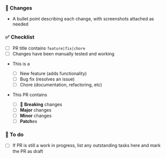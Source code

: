 ### 🌻 Changes

- A bullet point describing each change, with screenshots attached as needed

### ✅ Checklist

- [ ] PR title contains `feature|fix|chore`
- [ ] Changes have been manually tested and working

- This is a

  - [ ] New feature (adds functionality)
  - [ ] Bug fix (resolves an issue)
  - [ ] Chore (documentation, refactoring, etc)

- This PR contains

  - [ ] 🚨 **Breaking** changes
  - [ ] **Major** changes
  - [ ] **Minor** changes
  - [ ] **Patch**es

### 🔧 To do

- [ ] If PR is still a work in progress, list any outstanding tasks here and mark the PR as draft
